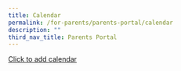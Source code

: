 ```yaml
---
title: Calendar
permalink: /for-parents/parents-portal/calendar
description: ""
third_nav_title: Parents Portal
---
```


[Click to add calendar](https://calendar.google.com/calendar/u/0/r?cid=rosyth.school@gmail.com)